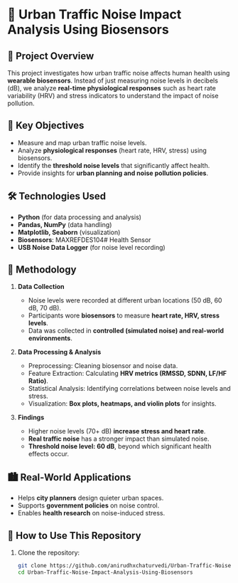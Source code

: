 # 🚦 Urban Traffic Noise Impact Analysis Using Biosensors  

## 📌 Project Overview  
This project investigates how urban traffic noise affects human health using **wearable biosensors**. Instead of just measuring noise levels in decibels (dB), we analyze **real-time physiological responses** such as heart rate variability (HRV) and stress indicators to understand the impact of noise pollution.  

## 🎯 Key Objectives  
- Measure and map urban traffic noise levels.  
- Analyze **physiological responses** (heart rate, HRV, stress) using biosensors.  
- Identify the **threshold noise levels** that significantly affect health.  
- Provide insights for **urban planning and noise pollution policies**.  

## 🛠️ Technologies Used  
- **Python** (for data processing and analysis)  
- **Pandas, NumPy** (data handling)  
- **Matplotlib, Seaborn** (visualization)  
- **Biosensors**: MAXREFDES104# Health Sensor  
- **USB Noise Data Logger** (for noise level recording)  


## 🔬 Methodology  
1. **Data Collection**  
   - Noise levels were recorded at different urban locations (50 dB, 60 dB, 70 dB).  
   - Participants wore **biosensors** to measure **heart rate, HRV, stress levels**.  
   - Data was collected in **controlled (simulated noise) and real-world environments**.  

2. **Data Processing & Analysis**  
   - Preprocessing: Cleaning biosensor and noise data.  
   - Feature Extraction: Calculating **HRV metrics (RMSSD, SDNN, LF/HF Ratio)**.  
   - Statistical Analysis: Identifying correlations between noise levels and stress.  
   - Visualization: **Box plots, heatmaps, and violin plots** for insights.  

3. **Findings**  
   - Higher noise levels (70+ dB) **increase stress and heart rate**.  
   - **Real traffic noise** has a stronger impact than simulated noise.  
   - **Threshold noise level: 60 dB**, beyond which significant health effects occur.
   
## 🏙️ Real-World Applications  
- Helps **city planners** design quieter urban spaces.  
- Supports **government policies** on noise control.  
- Enables **health research** on noise-induced stress.  

## 🚀 How to Use This Repository  
1. Clone the repository:  
   ```bash
   git clone https://github.com/anirudhxchaturvedi/Urban-Traffic-Noise-Impact-Analysis-Using-Biosensors.git
   cd Urban-Traffic-Noise-Impact-Analysis-Using-Biosensors
